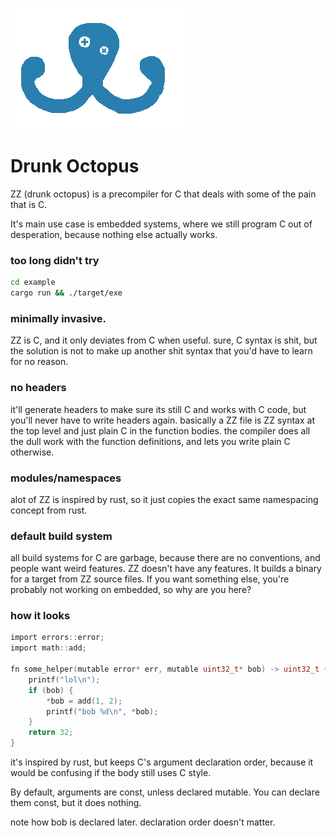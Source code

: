 ![logo](logo.png?raw=true)

Drunk Octopus
==============


ZZ (drunk octopus) is a precompiler for C that deals with some of the pain that is C.

It's main use case is embedded systems, where we still program C out of desperation, because nothing else actually works.


### too long didn't try

```bash
cd example
cargo run && ./target/exe
```


### minimally invasive.


ZZ is C, and it only deviates from C when useful. sure, C syntax is shit,
but the solution is not to make up another shit syntax that you'd have to learn for no reason.

### no headers

it'll generate headers to make sure its still C and works with C code, but you'll never have to write headers again.
basically a ZZ file is ZZ syntax at the top level and just plain C in the function bodies.
the compiler does all the dull work with the function definitions, and lets you write plain C otherwise.

### modules/namespaces

alot of ZZ is inspired by rust, so it just copies the exact same namespacing concept from rust.

### default build system

all build systems for C are garbage, because there are no conventions, and people want weird features.
ZZ doesn't have any features. It builds a binary for a target from ZZ source files.
If you want something else, you're probably not working on embedded, so why are you here?


### how it looks


```C
import errors::error;
import math::add;

fn some_helper(mutable error* err, mutable uint32_t* bob) -> uint32_t {
    printf("lol\n");
    if (bob) {
        *bob = add(1, 2);
        printf("bob %d\n", *bob);
    }
    return 32;
}

```

it's inspired by rust, but keeps C's argument declaration order, because it would be confusing if the body still uses C style. 

By default, arguments are const, unless declared mutable. You can declare them const, but it does nothing.

note how bob is declared later. declaration order doesn't matter.






